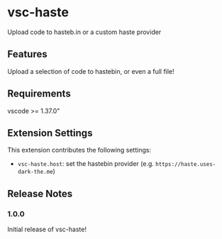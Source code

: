 # vsc-haste

Upload code to hasteb.in or a custom haste provider

## Features

Upload a selection of code to hastebin, or even a full file!

## Requirements

vscode >= 1.37.0"

## Extension Settings

This extension contributes the following settings:

* `vsc-haste.host`: set the hastebin provider (e.g. ``https://haste.uses-dark-the.me``)

## Release Notes

### 1.0.0

Initial release of vsc-haste!
